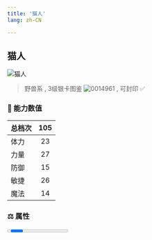 ```yaml
---
title: '猫人'
lang: zh-CN

---
```



## 猫人

![猫人](https://user-images.githubusercontent.com/78347270/115937687-6dac5f80-a4d3-11eb-9ba0-89362a0055e4.gif) 

> 野兽系 , 3级银卡图鉴 ![0014961](https://user-images.githubusercontent.com/78347270/115963858-4e0d4980-a55c-11eb-87f1-acea62ff25da.gif) , 可封印 ✅ 


### 💪 能力数值

| 总档次       | 105            |
| :----------- |:-------------:|
| 体力      | 23   <Stars :number="2.5" />  |
| 力量      | 27   <Stars :number="2.5" />  |
| 防御      | 15  <Stars :number="1.5" />  | 
| 敏捷      | 26  <Stars :number="2.5" />  | 
| 魔法      | 14  <Stars :number="1.5" />   | 


### ⚖️ 属性


<Progress earth :number="5" />

<Progress water :number="0" />

<Progress fire :number="0" />

<Progress wind :number="5" />

### ✨ 技能栏 <Strong>9个</Strong>

- 攻击
- 防御
- 阳炎 Lv1

### 👶 1级出现点

- 莎莲娜东边洞窟地下二楼(12.16)



